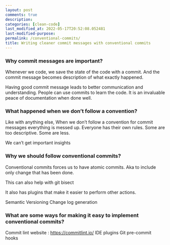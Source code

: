 ```yaml
---
layout: post
comments: true
description:
categories: [clean-code]
last_modified_at: 2022-05-17T20:52:08.052481
last-modified-purpose:
permalink: /conventional-commits/
title: Writing cleaner commit messages with conventional commits
---
```


### Why commit messages are important?
Whenever we code, we save the state of the code with a commit. And the commit message becomes description of what exactly happened. 

Having good commit message leads to better communication and understanding. People can use commits to learn the code. It is an invaluable peace of documentation when done well.

### What happened when we don’t follow a convention?
Like with anything else, When we don’t follow a convention for commit messages everything is messed up. Everyone has their own rules. Some are too descriptive. Some are less.

We can’t get important insights 

### Why we should follow conventional commits?
Conventional commits forces us to have atomic commits. Aka to include only change that has been done.

This can also help with git bisect

It also has plugins that make it easier to perform other actions. 

Semantic Versioning
Change log generation

### What are some ways for making it easy to implement conventional commits?

Commit lint website : https://commitlint.io/
IDE plugins
Git pre-commit hooks